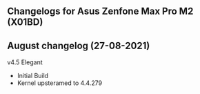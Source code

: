 ## Changelogs for Asus Zenfone Max Pro M2 (X01BD)

## August changelog (27-08-2021)
v4.5 Elegant

* Initial Build 
* Kernel upsteramed to 4.4.279
